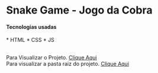 # Snake Game - Jogo da Cobra

<h4> Tecnologias usadas </h4>
<p>
* HTML
* CSS
* JS
</p>
<br>
  Para Visualizar o Projeto. <a href="https://avalosdev.github.io/SnakeGame/">Clique Aqui</a><br>
 Para visualizar a pasta raiz do projeto. <a href="https://github.com/avalosdev/SnakeGame/tree/master">Clique Aqui</a>
<br>
